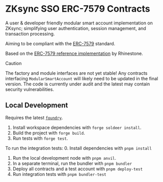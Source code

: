 # ZKsync SSO ERC-7579 Contracts

A user & developer friendly modular smart account implementation on ZKsync;
simplifying user authentication, session management, and transaction processing.

Aiming to be compliant with the [ERC-7579](https://erc7579.com/) standard.

Based on the [ERC-7579 reference implementation](https://github.com/erc7579/erc7579-implementation) by Rhinestone.

> [!CAUTION]
> The factory and module interfaces are not yet stable! Any contracts interfacing
> `ModularSmartAccount` will likely need to be updated in the
> final version. The code is currently under audit and the latest may contain
> security vulnerabilities.

## Local Development

Requires the latest [`foundry`](https://getfoundry.sh).

1. Install workspace dependencies with `forge soldeer install`.
2. Build the project with `forge build`.
3. Run tests with `forge test`.

To run the integration tests:
0. Install dependencies with `pnpm install`
1. Run the local development node with `pnpm anvil`.
2. In a separate terminal, run the bundler with `pnpm bundler`
3. Deploy all contracts and a test account with `pnpm deploy-test`
4. Run integration tests with `pnpm bundler-test`
